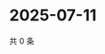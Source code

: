 # 2025-07-11

共 0 条

<!-- BEGIN ZHIHUVIDEO -->
<!-- 最后更新时间 Fri Jul 11 2025 18:13:05 GMT+0800 (China Standard Time) -->

<!-- END ZHIHUVIDEO -->
